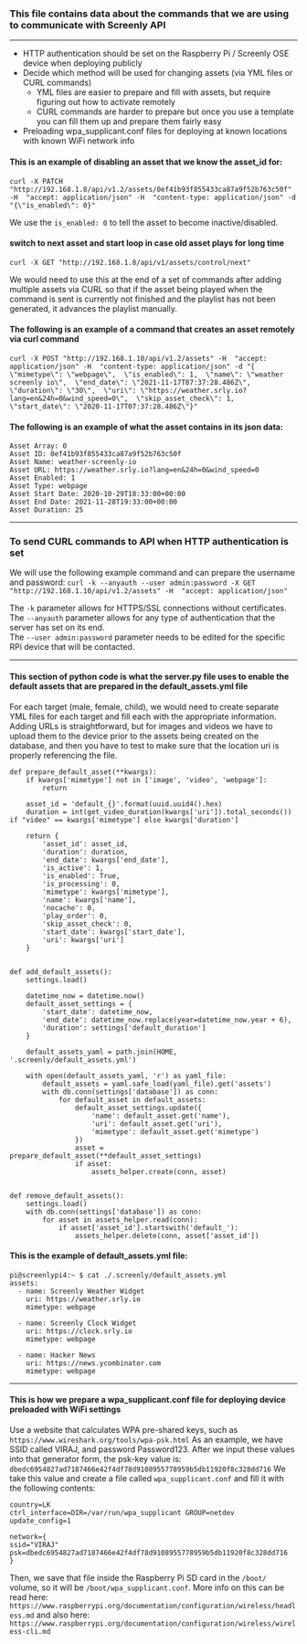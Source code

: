 ### This file contains data about the commands that we are using to communicate with Screenly API
---

- HTTP authentication should be set on the Raspberry Pi / Screenly OSE device when deploying publicly
- Decide which method will be used for changing assets (via YML files or CURL commands)
  - YML files are easier to prepare and fill with assets, but require figuring out how to activate remotely
  - CURL commands are harder to prepare but once you use a template you can fill them up and prepare them fairly easy
- Preloading wpa_supplicant.conf files for deploying at known locations with known WiFi network info

#### This is an example of disabling an asset that we know the asset_id for:
```
curl -X PATCH "http://192.168.1.8/api/v1.2/assets/0ef41b93f855433ca87a9f52b763c50f" -H  "accept: application/json" -H  "content-type: application/json" -d "{\"is_enabled\": 0}"
```
We use the `is_enabled: 0` to tell the asset to become inactive/disabled.


#### switch to next asset and start loop in case old asset plays for long time
```
curl -X GET "http://192.168.1.8/api/v1/assets/control/next"
```

We would need to use this at the end of a set of commands after adding multiple assets via CURL so that if the asset being played when the command is sent is currently not finished and the playlist has not been generated, it advances the playlist manually.

#### The following is an example of a command that creates an asset remotely via curl command
```
curl -X POST "http://192.168.1.10/api/v1.2/assets" -H  "accept: application/json" -H  "content-type: application/json" -d "{  \"mimetype\": \"webpage\",  \"is_enabled\": 1,  \"name\": \"weather screenly io\",  \"end_date\": \"2021-11-17T07:37:28.486Z\",  \"duration\": \"30\",  \"uri\": \"https://weather.srly.io?lang=en&24h=0&wind_speed=0\",  \"skip_asset_check\": 1,  \"start_date\": \"2020-11-17T07:37:28.486Z\"}"
```

#### The following is an example of what the asset contains in its json data:
```
Asset Array: 0
Asset ID: 0ef41b93f855433ca87a9f52b763c50f
Asset Name: weather-screenly-io
Asset URL: https://weather.srly.io?lang=en&24h=0&wind_speed=0
Asset Enabled: 1
Asset Type: webpage
Asset Start Date: 2020-10-29T18:33:00+00:00
Asset End Date: 2021-11-28T19:33:00+00:00
Asset Duration: 25
```

---
### To send CURL commands to API when HTTP authentication is set

We will use the following example command and can prepare the username and password:
`curl -k --anyauth --user admin:password -X GET "http://192.168.1.10/api/v1.2/assets" -H  "accept: application/json"`

The `-k` parameter allows for HTTPS/SSL connections without certificates.  
The `--anyauth` parameter allows for any type of authentication that the server has set on its end.  
The `--user admin:password` parameter needs to be edited for the specific RPi device that will be contacted.  

---
#### This section of python code is what the server.py file uses to enable the default assets that are prepared in the default_assets.yml file

For each target (male, female, child), we would need to create separate YML files for each target and fill each with the appropriate information.
Adding URLs is straightforward, but for images and videos we have to upload them to the device prior to the assets being created on the database, and then you have to test to make sure that the location uri is properly referencing the file.
```
def prepare_default_asset(**kwargs):
    if kwargs['mimetype'] not in ['image', 'video', 'webpage']:
        return

    asset_id = 'default_{}'.format(uuid.uuid4().hex)
    duration = int(get_video_duration(kwargs['uri']).total_seconds()) if "video" == kwargs['mimetype'] else kwargs['duration']

    return {
        'asset_id': asset_id,
        'duration': duration,
        'end_date': kwargs['end_date'],
        'is_active': 1,
        'is_enabled': True,
        'is_processing': 0,
        'mimetype': kwargs['mimetype'],
        'name': kwargs['name'],
        'nocache': 0,
        'play_order': 0,
        'skip_asset_check': 0,
        'start_date': kwargs['start_date'],
        'uri': kwargs['uri']
    }


def add_default_assets():
    settings.load()

    datetime_now = datetime.now()
    default_asset_settings = {
        'start_date': datetime_now,
        'end_date': datetime_now.replace(year=datetime_now.year + 6),
        'duration': settings['default_duration']
    }

    default_assets_yaml = path.join(HOME, '.screenly/default_assets.yml')

    with open(default_assets_yaml, 'r') as yaml_file:
        default_assets = yaml.safe_load(yaml_file).get('assets')
        with db.conn(settings['database']) as conn:
            for default_asset in default_assets:
                default_asset_settings.update({
                    'name': default_asset.get('name'),
                    'uri': default_asset.get('uri'),
                    'mimetype': default_asset.get('mimetype')
                })
                asset = prepare_default_asset(**default_asset_settings)
                if asset:
                    assets_helper.create(conn, asset)


def remove_default_assets():
    settings.load()
    with db.conn(settings['database']) as conn:
        for asset in assets_helper.read(conn):
            if asset['asset_id'].startswith('default_'):
                assets_helper.delete(conn, asset['asset_id'])
```

#### This is the example of default_assets.yml file:
```
pi@screenlypi4:~ $ cat ./.screenly/default_assets.yml 
assets:
  - name: Screenly Weather Widget
    uri: https://weather.srly.io
    mimetype: webpage

  - name: Screenly Clock Widget
    uri: https://clock.srly.io
    mimetype: webpage

  - name: Hacker News
    uri: https://news.ycombinator.com
    mimetype: webpage
```
---
#### This is how we prepare a wpa_supplicant.conf file for deploying device preloaded with WiFi settings

Use a website that calculates WPA pre-shared keys, such as `https://www.wireshark.org/tools/wpa-psk.html`
As an example, we have SSID called VIRAJ, and password Password123.
After we input these values into that generator form, the psk-key value is: `dbedc6954827ad7187466e42f4df78d9108955778959b5db11920f8c328dd716`
We take this value and create a file called `wpa_supplicant.conf` and fill it with the following contents:
```
country=LK
ctrl_interface=DIR=/var/run/wpa_supplicant GROUP=netdev
update_config=1

network={
ssid="VIRAJ"
psk=dbedc6954827ad7187466e42f4df78d9108955778959b5db11920f8c328dd716
}
```

Then, we save that file inside the Raspberry Pi SD card in the `/boot/` volume, so it will be `/boot/wpa_supplicant.conf`.
More info on this can be read here: `https://www.raspberrypi.org/documentation/configuration/wireless/headless.md`
and also here: `https://www.raspberrypi.org/documentation/configuration/wireless/wireless-cli.md`
